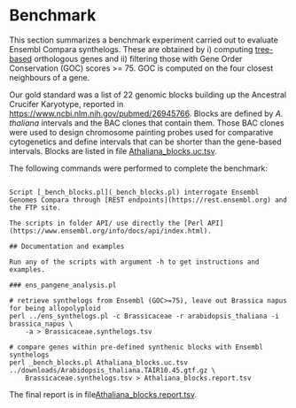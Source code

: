 # Benchmark

This section summarizes a benchmark experiment carried out to evaluate Ensembl Compara synthelogs.
These are obtained by i) computing [tree-based](https://www.ensembl.org/info/genome/compara/homology_method.html) orthologous genes 
and ii) filtering those with Gene Order Conservation (GOC) scores >= 75. GOC is computed on the four closest neighbours of a gene.

Our gold standard was a list of 22 genomic blocks building up the Ancestral Crucifer Karyotype, reported in https://www.ncbi.nlm.nih.gov/pubmed/26945766. Blocks are defined by *A. thaliana* intervals and the BAC clones that contain them. Those BAC clones were used to design chromosome painting probes used for comparative cytogenetics and define intervals that can be shorter than the gene-based intervals. Blocks are listed in file [Athaliana_blocks.uc.tsv](Athaliana_blocks.uc.tsv). 

The following commands were performed to complete the benchmark:
```

Script [_bench_blocks.pl](_bench_blocks.pl) interrogate Ensembl Genomes Compara through [REST endpoints](https://rest.ensembl.org) and 
the FTP site.

The scripts in folder API/ use directly the [Perl API](https://www.ensembl.org/info/docs/api/index.html).

## Documentation and examples

Run any of the scripts with argument -h to get instructions and examples.

### ens_pangene_analysis.pl

# retrieve synthelogs from Ensembl (GOC>=75), leave out Brassica napus for being allopolyploid
perl ../ens_synthelogs.pl -c Brassicaceae -r arabidopsis_thaliana -i brassica_napus \
	-a > Brassicaceae.synthelogs.tsv

# compare genes within pre-defined synthenic blocks with Ensembl synthelogs
perl _bench_blocks.pl Athaliana_blocks.uc.tsv ../downloads/Arabidopsis_thaliana.TAIR10.45.gtf.gz \
	Brassicaceae.synthelogs.tsv > Athaliana_blocks.report.tsv
```

The final report is in file[Athaliana_blocks.report.tsv](Athaliana_blocks.report.tsv).
